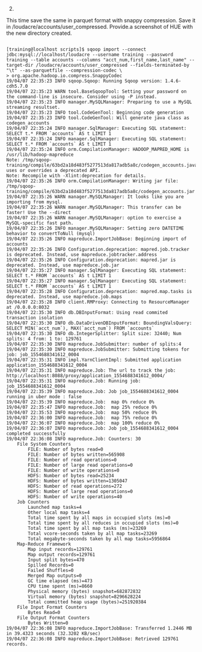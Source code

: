 2.
This time save the same in parquet format with snappy compression. Save it in /loudacre/accounts/user_compressed. Provide.a screenshot of HUE with the new directory created.

<pre><code>
[training@localhost scripts]$ sqoop import --connect jdbc:mysql://localhost/loudacre --username training --password training --table accounts --columns "acct_num,first_name,last_name" --target-dir /loudacre/accounts/user_compressed --fields-terminated-by "\t" --as-parquetfile --compression-codec \
> org.apache.hadoop.io.compress.SnappyCodec
19/04/07 22:35:23 INFO sqoop.Sqoop: Running Sqoop version: 1.4.6-cdh5.7.0
19/04/07 22:35:23 WARN tool.BaseSqoopTool: Setting your password on the command-line is insecure. Consider using -P instead.
19/04/07 22:35:23 INFO manager.MySQLManager: Preparing to use a MySQL streaming resultset.
19/04/07 22:35:23 INFO tool.CodeGenTool: Beginning code generation
19/04/07 22:35:23 INFO tool.CodeGenTool: Will generate java class as codegen_accounts
19/04/07 22:35:24 INFO manager.SqlManager: Executing SQL statement: SELECT t.* FROM `accounts` AS t LIMIT 1
19/04/07 22:35:24 INFO manager.SqlManager: Executing SQL statement: SELECT t.* FROM `accounts` AS t LIMIT 1
19/04/07 22:35:24 INFO orm.CompilationManager: HADOOP_MAPRED_HOME is /usr/lib/hadoop-mapreduce
Note: /tmp/sqoop-training/compile/63bd2a18d483f5277513da817adb5a8c/codegen_accounts.java uses or overrides a deprecated API.
Note: Recompile with -Xlint:deprecation for details.
19/04/07 22:35:26 INFO orm.CompilationManager: Writing jar file: /tmp/sqoop-training/compile/63bd2a18d483f5277513da817adb5a8c/codegen_accounts.jar
19/04/07 22:35:26 WARN manager.MySQLManager: It looks like you are importing from mysql.
19/04/07 22:35:26 WARN manager.MySQLManager: This transfer can be faster! Use the --direct
19/04/07 22:35:26 WARN manager.MySQLManager: option to exercise a MySQL-specific fast path.
19/04/07 22:35:26 INFO manager.MySQLManager: Setting zero DATETIME behavior to convertToNull (mysql)
19/04/07 22:35:26 INFO mapreduce.ImportJobBase: Beginning import of accounts
19/04/07 22:35:26 INFO Configuration.deprecation: mapred.job.tracker is deprecated. Instead, use mapreduce.jobtracker.address
19/04/07 22:35:26 INFO Configuration.deprecation: mapred.jar is deprecated. Instead, use mapreduce.job.jar
19/04/07 22:35:27 INFO manager.SqlManager: Executing SQL statement: SELECT t.* FROM `accounts` AS t LIMIT 1
19/04/07 22:35:27 INFO manager.SqlManager: Executing SQL statement: SELECT t.* FROM `accounts` AS t LIMIT 1
19/04/07 22:35:28 INFO Configuration.deprecation: mapred.map.tasks is deprecated. Instead, use mapreduce.job.maps
19/04/07 22:35:28 INFO client.RMProxy: Connecting to ResourceManager at /0.0.0.0:8032
19/04/07 22:35:30 INFO db.DBInputFormat: Using read commited transaction isolation
19/04/07 22:35:30 INFO db.DataDrivenDBInputFormat: BoundingValsQuery: SELECT MIN(`acct_num`), MAX(`acct_num`) FROM `accounts`
19/04/07 22:35:30 INFO db.IntegerSplitter: Split size: 32440; Num splits: 4 from: 1 to: 129761
19/04/07 22:35:30 INFO mapreduce.JobSubmitter: number of splits:4
19/04/07 22:35:30 INFO mapreduce.JobSubmitter: Submitting tokens for job: job_1554688341612_0004
19/04/07 22:35:31 INFO impl.YarnClientImpl: Submitted application application_1554688341612_0004
19/04/07 22:35:31 INFO mapreduce.Job: The url to track the job: http://localhost:8088/proxy/application_1554688341612_0004/
19/04/07 22:35:31 INFO mapreduce.Job: Running job: job_1554688341612_0004
19/04/07 22:35:39 INFO mapreduce.Job: Job job_1554688341612_0004 running in uber mode : false
19/04/07 22:35:39 INFO mapreduce.Job:  map 0% reduce 0%
19/04/07 22:35:47 INFO mapreduce.Job:  map 25% reduce 0%
19/04/07 22:35:53 INFO mapreduce.Job:  map 50% reduce 0%
19/04/07 22:36:00 INFO mapreduce.Job:  map 75% reduce 0%
19/04/07 22:36:07 INFO mapreduce.Job:  map 100% reduce 0%
19/04/07 22:36:07 INFO mapreduce.Job: Job job_1554688341612_0004 completed successfully
19/04/07 22:36:08 INFO mapreduce.Job: Counters: 30
	File System Counters
		FILE: Number of bytes read=0
		FILE: Number of bytes written=565908
		FILE: Number of read operations=0
		FILE: Number of large read operations=0
		FILE: Number of write operations=0
		HDFS: Number of bytes read=25234
		HDFS: Number of bytes written=1305047
		HDFS: Number of read operations=272
		HDFS: Number of large read operations=0
		HDFS: Number of write operations=40
	Job Counters
		Launched map tasks=4
		Other local map tasks=4
		Total time spent by all maps in occupied slots (ms)=0
		Total time spent by all reduces in occupied slots (ms)=0
		Total time spent by all map tasks (ms)=23269
		Total vcore-seconds taken by all map tasks=23269
		Total megabyte-seconds taken by all map tasks=5956864
	Map-Reduce Framework
		Map input records=129761
		Map output records=129761
		Input split bytes=470
		Spilled Records=0
		Failed Shuffles=0
		Merged Map outputs=0
		GC time elapsed (ms)=473
		CPU time spent (ms)=8660
		Physical memory (bytes) snapshot=682872832
		Virtual memory (bytes) snapshot=8296628224
		Total committed heap usage (bytes)=251920384
	File Input Format Counters
		Bytes Read=0
	File Output Format Counters
		Bytes Written=0
19/04/07 22:36:08 INFO mapreduce.ImportJobBase: Transferred 1.2446 MB in 39.4323 seconds (32.3202 KB/sec)
19/04/07 22:36:08 INFO mapreduce.ImportJobBase: Retrieved 129761 records.
</code></pre>
